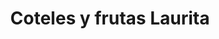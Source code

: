 ---
title: "Coteles y frutas Laurita"
url: /santo-domingo-yanhuitlan/coteles-y-frutas-laurita/
shop: Gemüse & Obst
---